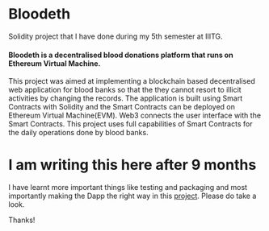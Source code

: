 # Bloodeth
Solidity project that I have done during my 5th semester at IIITG.

#### Bloodeth is a decentralised blood donations platform that runs on Ethereum Virtual Machine.

This project was aimed at implementing a blockchain based decentralised web application for blood banks so that the they cannot resort to illicit activities by changing the records. The application is built using Smart Contracts with Solidity and the Smart Contracts can be deployed on Ethereum Virtual Machine(EVM). Web3 connects the user interface with the Smart Contracts. This project uses full capabilities of Smart Contracts for the daily operations done by blood banks.  

# I am writing this here after 9 months  
I have learnt more important things like testing and packaging and most importantly making the Dapp the right way in this [project](https://github.com/s-xync/Decentralised-Elections-App). Please do take a look.  

Thanks!
